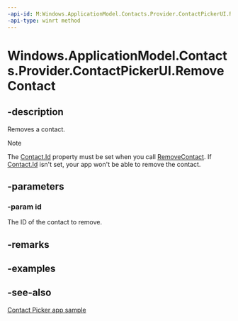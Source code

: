 ```yaml
---
-api-id: M:Windows.ApplicationModel.Contacts.Provider.ContactPickerUI.RemoveContact(System.String)
-api-type: winrt method
---
```


<!-- Method syntax
public void RemoveContact(System.String id)
-->

# Windows.ApplicationModel.Contacts.Provider.ContactPickerUI.RemoveContact

## -description
Removes a contact.

> [!NOTE]
> The [Contact.Id](../windows.applicationmodel.contacts/contact_id.md) property must be set when you call [RemoveContact](contactpickerui_removecontact.md). If [Contact.Id](../windows.applicationmodel.contacts/contact_id.md) isn't set, your app won't be able to remove the contact.

## -parameters
### -param id
The ID of the contact to remove.

## -remarks


## -examples

## -see-also
[Contact Picker app sample](http://go.microsoft.com/fwlink/p/?linkid=231575)